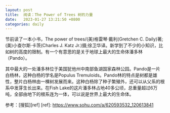 ```yaml
---
layout: post
title:  阅读：The Power of Trees 树的力量
date:   2023-01-27 13:21:50 +0800
categories: daily
---
```


节前读了一本小书，The power of trees/(美)格雷琴·戴利(Gretchen C. Daily)著;(美)小查尔斯·卡茨(Charles J. Katz Jr.)摄;徐卫华译。新学到了不少的小知识，比如树的高度的限制。有一个有意思的是关于地球上最大的生命体潘多林（Pando）。

其中最大的一处潘多林位于美国犹他州中南部鱼湖国家森林公园。Pando是一片白杨林，这种白杨的学名是Populus Tremuloids。Pando林的特点是树都是雄性，整片白杨林由一棵树发展而来。这种白杨除了种子繁殖外，还可以从父系的根系中发芽生长出来。在Fish Lake的这片潘多林占地40多公顷，总重量超过6万吨，全部由地下的根系连为一体，可以说是世界上最大的生命体。

参考：[搜狐][ref]
[ref]: https://www.sohu.com/a/620593532_120613841